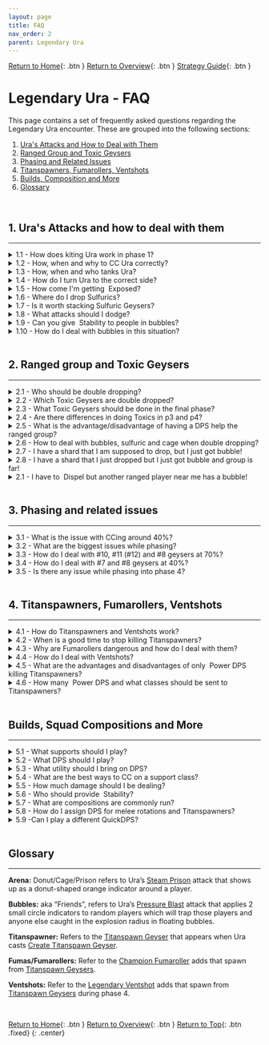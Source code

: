 ```yaml
---
layout: page
title: FAQ
nav_order: 2
parent: Legendary Ura
---
```


[Return to Home](../index.html){: .btn } [Return to Overview](./overview.html){: .btn } [Strategy Guide](./strategy.html){: .btn }

# Legendary Ura - FAQ

This page contains a set of frequently asked questions regarding the Legendary Ura encounter. These are grouped into the following sections:

1. [Ura's Attacks and How to Deal with Them](#uras-attacks-and-how-to-deal-with-them)
2. [Ranged Group and Toxic Geysers](#ranged-group-and-toxic-geysers)
3. [Phasing and Related Issues](#phasing-and-related-issues)
4. [Titanspawners, Fumarollers, Ventshots](#titanspawners-fumarollers-ventshots)
5. [Builds, Composition and More](#builds-squad-compositions-and-more)
6. [Glossary](#glossary)

<img class=divider>

## 1. Ura's Attacks and how to deal with them

---

<details class=faq>
<summary>1.1 - How does kiting Ura work in phase 1?</summary>
<div markdown='block'>

Ura targets the furthest player within 1500 range, so in order to kite, you just need to be the furthest away. It’s best if all healers (<img class='inline chrono'> [Chronomancer], <img class='inline scourge'> [Scourge], <img class='inline deadeye'> [Deadeye]) are aware of how and where to kite, so they can provide some redundancy and know how to react if they are out of place.

Ura's jumps should roughly follow the [Toxic Geysers], as shown below (The numbers with the white background next to the black arrows are the order of the jumps; 1, 2, 3, …; you can see that you essentially kite Ura back and forth). Importantly though, you want to kite so that Ura does not jump into Toxic Geysers, as that will give her boons. You want her to be close to the geysers, but outside of the boon range.

<img class='center' src='../images/ura/ura_propel_p1.webp' width='70%'>

{: .note}
Boons from Toxic Geysers are only given in the initial radius and not in the extended radius when they grow.

If you are in a situation where you are doing a Toxic Geyser in a bad position and you know Ura will jump soon, you can try to quickly move closer to Ura so the other healers can bait her properly, or move out of her 1500 range so you aren’t targeted.

Depending on your damage and whether Ura gets CC'd, you might want to bait slightly differently and not exactly like shown. You can just follow the general principles of: 
1) Follow Toxics.
2) Make sure to not make her jump into Toxics.
3) After the last jump, stand southwest of Ura to make her face that way (more info on that below).

</div>
</details>

<details class=faq>
<summary>1.2 - How, when and why to CC Ura correctly?</summary>
<div markdown='block'>

Ura builds up <img class='inline risingpressure'> [Rising Pressure], which gets removed when you CC her. This also gives her a stack of <img class='inline titanicresistance'> [Titanic Resistance], which reduces incoming CC damage. This means that you want to CC Ura whenever she gets to roughly 5-6 stack , in order to keep the damage reduction low on average, while also not getting overwhelmed by high <img class='inline titanicresistance'> [Titanic Resistance] stacks.

Whenever Ura is CCd, her attack will be interrupted and she will immediately start casting the next attack. Ura’s attacks are on a priority list, with cast times, aftercasts and cooldowns. She will go down her priority list and cast the next skill that is available (if a target is in range). If you CC at the wrong time, you can remove cast and aftercast from a skill, which will cause Ura to run out of attacks and then use [Propel]. That’s why we want to CC at the end of aftercasts, in order to minimize the chances of Ura jumping away. For more information see [when to CC Ura](../ura/mechanics.html#when-to-cc-ura).

The best CC timings are (gifs from Elise):

[Steam Prison] - After her hands are down. Roughly 3 seconds time window after hands are down.

<img class='center' src='../images/ura/ura-cc-donutmove.gif' width='70%'>

[Create Titanspawn Geyser] - after she is in the air. Roughly 4-5 seconds time window after she is in the air.

<img class='center' src='../images/ura/ura-cc-jumpslam.gif' width='70%'>

[Sulfuric Geyser] - Once the indicators start, which is roughly when she has stretched her arm out front fully. About 2-3 seconds of a window.

<img class='center' src='../images/ura/ura-cc-sulfanim.gif' width='70%'>

</div>
</details>

<details class=faq>
<summary>1.3 - How, when and who tanks Ura?</summary>
<div markdown='block'>

Ura needs a tank from Phase 3 (40%) onward. The reason for this is that in Phase 2 she cannot use [Propel], but she can use it again in Phase 3 and 4. You need a tank for Ura such that Ura is able to cast attacks other than Propel. If no one is in front of her, she casts [Propel], because all other attacks require a target in front of her (i.e. she goes down her priority list and if no target is available, goes to the next attack etc.. which brings her to the only attack that doesn’t require a target in front of her, which is Propel).

The tank can be any dps, or any player in general. There is no real “tanking mechanic” per se, like nothing to do with Toughness or anything, it’s just that Ura needs any player in front of her to cast abilities other than Propel.

The Line of Sight from Ura is roughly a 140° cone: see the shaded area below. The cone is decently wide and the tank just needs to stay within that cone. See [tanking Ura](../ura/mechanics.html#tanking-ura) for more information.

<img class='center' src='../images/ura/ura-cone.webp' width='70%'>

</div>
</details>

<details class=faq>
<summary>1.4 - How do I turn Ura to the correct side?</summary>
<div markdown='block'>

Turning Ura is a bit finnicky. She only turns when she casts [Steam Prison] or [Sulfuric Geyser]. For both casts she will turn toward a random target and follow them for the duration of the cast. This means that she actually can spin 180° to one of the [Toxic Geyser] group: in these situations it’s crucial for the tank to notice this and quickly run back into her cone of vision.

You can use this to turn Ura by having everyone except the tank go to the side where you want Ura to turn, which gives you a high probability that she will turn once Arena/Sulfuric is used.

Other than that, the tank can try to slowly rotate Ura by standing on one side at the end of Ura’s cone of vision and rotate her in small steps.

</div>
</details>

<details class=faq>
<summary>1.5 - How come I'm getting <img class='inline exposed'> Exposed?</summary>
<div markdown='block'>

When <img class='inline sulfuricacid'> [Sulfuric Acid] ticks for 5 seconds, it will turn into <img class='inline exposed'> [Exposed]. You can get <img class='inline sulfuricacid'> [Sulfuric Acid] from many different attacks: standing in [Toxic Geysers] and [Sulfuric Geysers] if you have too many <img class='inline poison'> [Poison] stacks, from Ura’s [Acid Spray] (used when she has no melee target), and from the waves that get released from [Sulfuric Geysers].

In order to prevent getting exposed, you need to cleanse <img class='inline sulfuricacid'> [Sulfuric Acid], which can only be done one stack at a time. That’s why bringing extra cleanse on DPS is so important, so that you have many different skills that cleanse the group in order to minimize <img class='inline exposed'> [Exposed].

</div>
</details>

<details class=faq>
<summary>1.6 - Where do I drop Sulfurics?</summary>
<div markdown='block'>

Looking at the image below, good places are the purple areas, so basically outside of the part of the area that is covered with [Toxic Geysers] and additionally specifically not behind 1 and 2 (except for the ranged group if they are close there). The reason for this is that the purple areas below area reachable from the boss, but behind 1 and 2 is not reachable.

<img class='center' src='../images/ura/ura_sulfurics.webp' width='70%'>

Additionally, within those areas, it’s better to drop Sulfurics between Geysers where NO double drops are happening. Example: #13 and #14 are always double dropped, so ideally don’t go between them, but #12 and #14, or #10 and #13 are not, so it’s better to drop between those. The absolute best area to drop them is behind #9, which, as can be seen from the image, is the shortest path from Ura.

</div>
</details>

<details class=faq>
<summary>1.7 - Is it worth stacking Sulfuric Geysers?</summary>
<div markdown='block'>

Yes, but they can very quickly kill you if you are not careful. Rule of thumb is that on a non-healer you can stack a maximum of two [Sulfuric Geysers] (i.e. you run into only one existing and drop yours on top) and on a healer it depends if you have many cleanses or defensive skills available. <img class='inline chrono'> [Chronomancer] has it the easiest, because you can press <img class='inline distortion'> [Distort] and ignore all incoming damage and conditions.

</div>
</details>

<details class=faq>
<summary>1.8 - What attacks should I dodge?</summary>
<div markdown='block'>

Generally, dodge [Create Titanspawn Geyser] (the stomp/jump in the air from Ura) and [Propel] (jump) when she lands. Try to sidestep or dodge the final cone of her [Autoattack Chain]. Other than these, you can jump, block or dodge the waves from [Sulfuric Geysers]. You can also double dodge out of the [Steam Prison] with the right timing (or with <img class='inline superspeed'> [Superspeed]), if you don’t have a mobility skill and no <img class='inline stability'> [Stability]. You can dodge [Sulfuric Geyser]/[Toxic Geyser] AoEs to prevent the damage ticks, but this is not as important.

</div>
</details>

<details class=faq>
<summary>1.9 - Can you give <img class='inline stability'> Stability to people in bubbles?</summary>
<div markdown='block'>

No, the people targeted by the mechanic stripped of <img class='inline stability'> [Stability] if they have it beforehand, and cannot receive it again during bubbles, until they're <img class='inline dispel'> [Dispelled]. This means that players in bubbles can get knocked by [Champion Fumarollers], which can lead to displaced bubbles.

The white indicator on the floor is misleading in these situations, because it only shows the initial bubble position, and does not get updated when knocked, while <img class='inline dispel'> [Dispel] only works if casted underneath the bubble. In such cases immediately call out in voice that the shard needs to be dropped again.

</div>
</details>

<details class=faq>
<summary>1.10 - How do I deal with bubbles in this situation?</summary>
<div markdown='block'>

#### I have bubble at the same time as the Titanspawner!

The [Bloodstone Shard] always MUST to go to the [Titanspawner], this means that the bubbles also MUST go to the Titanspawner. General rule of thumb is to always do bubbles next to the Titanspawn when both are up.

#### I have bubble at the same time as the Titanspawner and the second bubble is tank!

In this case they should call for a backup tank immediately and run to the Titanspawn. Usually there is always someone who can backup tank for a bit, like a DPS from the ranged team, or one of the healers.

#### I have bubble but I am running back from [Sulfuric Geyser]!

Just like the case above with the ranged being far away, call it out immediately with the direction and meet in the middle.

There is one specific possible scenario where you get Sulfuric > phase 40% to p3 > Sulfuric person gets the bubble. This is very unlucky timing and it’s a difficult situation to solve. The second bubble has to run out to the Sulfuric person together with the melee who has the bloodstone shard (and the one who is supposed to pick up) in order to save them. Otherwise they will likely die and it’s a wipe.

</div>
</details>

<img class=divider>

## 2. Ranged group and Toxic Geysers

---

<details class=faq>
<summary>2.1 - Who should be double dropping?</summary>
<div markdown='block'>

All healers: <img class='inline chrono'> [Chronomancer], <img class='inline deadeye'> [Deadeye] and <img class='inline scourge'> [Scourge] generally. There is an edge case where the DPS that helps the ranged team also has to double drop, which can happen in the p2 to p3 transition if Toxic Geyser #5 or #6 spawns. In that case the dps has to double drop #8 and #9, but otherwise only the healers double drop.

</div>
</details>

<details class=faq>
<summary>2.2 - Which Toxic Geysers are double dropped?</summary>
<div markdown='block'>

Essentially almost all of them. Please check a [ranged rotation](strategy.html#ranged-rotation) for more information.

</div>
</details>

<details class=faq>
<summary>2.3 - What Toxic Geysers should be done in the final phase?</summary>
<div markdown='block'>

All should be done up to #14. After that, everything else can be safely ignored, except for #8 and #11 if you get them. Please check a [ranged rotation](strategy.html#ranged-rotation) for more information.

</div>
</details>

<details class=faq>
<summary>2.4 - Are there differences in doing Toxics in p3 and p4?</summary>
<div markdown='block'>

Not mechanically speaking, but exceptions apply for the last few [Toxic Geysers] of Phase 4. Toward the end when you only have geysers #12, #13 and #14 left, you don’t need to do them immediately since at that point you aren’t doing the rest. So you can take your time and do those whenever it is convenient, which is generally when your squad is healthy and there are no important mechanics happening (such as CCing the boss).

After #14, the next Toxic Geysers that become relevant are #8 and then #11. If you have high enough damage, those won’t matter, but if they do, have your <img class='inline chrono'> [Chronomancer] (and someone else if needed) prepared to immediately CC #8 when it spawns (you can estimate the timing by looking at when 6 and then 7 spawn). Depending on Ura’s HP, either she will die very soon and you can ignore #8 after CCing, or you want to drop a shard there (e.g. by using Scourge Sandswell to quickly get there and back again). If damage is low enough to where you get #11, just immediately drop the shard (and pick it up again) and kill it with DPS, since the squad is usually stacking on that spot. Otherwise, the <img class='inline chrono'> [Chronomancer] should immediately CC it.

</div>
</details>

<details class=faq>
<summary>2.5 - What is the advantage/disadvantage of having a DPS help the ranged group?</summary>
<div markdown='block'>

Having a DPS help makes the ranged rotation easier to deal with. The limiting factor is the duration of the <img class='inline saturation'> [Bloodstone Saturation] debuff from using <img class='inline dispel'> [Dispel]. The disadvantage is that it is better to have a DPS with blink skill, which limits the playable classes. More information on this strategy can be found here: [NA Pug Rotation](mechanics.html#na-pug-rotation).

Playing with 3-heal ranged is harder to execute, as the duration of <img class='inline saturation'> [Bloodstone Saturation] makes it tighter. The advantage is slightly higher DPS on the boss and that you can have 2 tanks instead of 1. More information on this strategy can be found here: [3-Heal Rotation](mechanics.html#na-pug-rotation).

</div>
</details>

<details class=faq>
<summary>2.6 - How to deal with bubbles, sulfuric and cage when double dropping?</summary>
<div markdown='block'>

- [Pressure Blast] - Quick reactions, depending on the situation you might want to call out for the next person in the rotation to free you on the next Geyser, or that you'll run back to the group.
- [Sulfuric Geyser] - Always has high priority and needs to be placed correctly. If you are supposed to do a double drop, and you just used <img class='inline dispel'> [Dispel] and then got targeted by the sulfuric, just leave the shard on the ground, place the geyser, and tell the group that the shard will tick two or three times so they can play safe and heal accordingly.
- [Steam Prison] - Place it so that it does not overlap any [Toxics Geysers] that you want to do, while also moving away from melee range such that the squad can still move around the boss. The arena reflects projectiles, which means the <img class='inline deadeye'> [Deadeye] cannot CC, because Spear 4 (the CC skill) is a projectile. There are situations where e.g. the <img class='inline deadeye'> [Deadeye] has already CCd one Toxic and you are supposed to double drop when you get the arena. In those cases you can just go to the Toxic, <img class='inline dispel'> [Dispel], place the arena there, pick up and move to the second Toxic. This is fine if and only if the first Toxic has been CCd already, cause then the projectile reflects don’t matter (and you can simply outheal a few ticks on yourself from being inside the arena).

</div>
</details>

<details class=faq>
<summary>2.7 - I have a shard that I am supposed to drop, but I just got bubble!</summary>
<div markdown='block'>

First of all, while holding the [Bloodstone Shard], you are immune to [Pressure Blast] and you also can't get targeted by it. If you just <img class='inline dispel'> [Dispelled], then get a bubble, and you are supposed to double drop, then you can just wait 2 seconds and then pick up the shard again to ignore the bubble and just outheal the tick from it. <img class='inline dispel'> [Dispel] again the bubble is over and you are on the next Toxic.

If you are Supposed to pick it up, but your buddy has not dropped it yet, you can call that they should free you on top of the geyser they need to <img class='inline dispel'> [Dispel].

</div>
</details>

<details class=faq>
<summary>2.8 - I have a shard that I just dropped but I just got bubble and group is far!</summary>
<div markdown='block'>

Immediately call out that bubble is far away (and the direction if possible) and then use your movement skills if you have any available. In principle, the 2 bubbles should meet in the middle if both are far from each other.

</div>
</details>

<details class=faq>
<summary>2.1 - I have to <img class='inline dispel'> Dispel but another ranged player near me has a bubble!</summary>
<div markdown='block'>

If you are holding the [Bloodstone Shard] and a range buddy next to you has the bubble, then just free them when you <img class='inline dispel'> [Dispel]. Depending on the situation, you may have to just wait a couple of seconds until they are bubbled, and only then should you drop. Remember to spam your healing skills on top of yourself to negate the incoming damage from <img class='inline saturation'> [Bloodstone Saturation] in case you already have a stack.

</div>
</details>

<img class=divider>

## 3. Phasing and related issues

---

<details class=faq>
<summary>3.1 - What is the issue with CCing around 40%?</summary>
<div markdown='block'>

At 40% of her HP, Ura transitions from Phase 2 to Phase 3. This interrupts her current skill cast, which similarly to bad CC timing, can lead to her using [Propel]. There isn't much you can do to prevent this, as controlling DPS to phase at a good time is very difficult. However, try not to CC her shortly before or after the transition, as two interrupts in a short interval can increase the chance of her running out of attacks to use and then consequently using [Propel]. See [preventing Propel](mechanics.html#preventing-propel) for more information.

</div>
</details>

<details class=faq>
<summary>3.2 - What are the biggest issues while phasing?</summary>
<div markdown='block'>

- **Phase 2** - nothing specifically, but if you have low dps, then [Toxic Geysers] #12, #13, #14 can be an issue.
- **Phase 3** - Ura will self-interrupt and the [Toxic Geyser] timer instantly resets, spawning #7 instantly and making things a bit more difficult for the ranged team. Additionally, Ura will immediately cast [Pressure Blast]. This is usually the most difficult transition, because it starts from being very chill in p2 to suddenly being very hectic with lots of mechanics.
- **Phase 4** - self-interrupt, but otherwise nothing in particular. The self-interrupt is less of an issue, because Ura will also spend a few seconds in a phasing animation.

</div>
</details>

<details class=faq>
<summary>3.3 - How do I deal with #10, #11 (#12) and #8 geysers at 70%?</summary>
<div markdown='block'>

Depends on strategy; please refer to a [ranged rotation](strategy.html#ranged-rotation) or ask your commander.

But generally if you have low dps and you get #13 and #14, you might even want to /gg and practice phase 1, since your whole rotation will be thrown off. If just #12 and #13 spawn extra, the <img class='inline deadeye'> [Deadeye] can reset them until they are done normally at some point in phase 2.

Realistically this should only happen very early into prog: even after a couple of pulls you should phase fast enough to not get #13. If not, you have a DPS issue which will prevent you from killing Ura within the enrage timer; as rule of thumb, this is also a nice check to see if the overall squad dps is enough.


</div>
</details>

<details class=faq>
<summary>3.4 - How do I deal with #7 and #8 geysers at 40%?</summary>
<div markdown='block'>

Depends on strategy; please refer to a [ranged rotation](strategy.html#ranged-rotation) or ask your commander.

</div>
</details>

<details class=faq>
<summary>3.5 - Is there any issue while phasing into phase 4?</summary>
<div markdown='block'>

The Phase 4 transition also interrupts Ura's current cast, so it can also cause a jump if it happens with very bad timing. However, due to the transition also including an animation for Ura, it’s less likely than for the phase 3 transition. Check [preventing Propel](mechanics.html#preventing-propel) for more information.

</div>
</details>

<img class=divider>

## 4. Titanspawners, Fumarollers, Ventshots

---

<details class=faq>
<summary>4.1 - How do Titanspawners and Ventshots work?</summary>
<div markdown='block'>

[Titanspawn Geysers] are created every time Ura uses her [Create Titanspawn Geyser] ability . The Titanspawners in phase 2 and 3 are the same as in phase 4, but while they will spawn [Champion Fumarollers] in p2, in p4 they will instead spawn [Legendary Ventshots]. Additionally, when Ura hits 1% and heals, she will always spawn an additional Titanspawn Geyser independent of her Create Titanspawn Geyser skill.

</div>
</details>

<details class=faq>
<summary>4.2 - When is a good time to stop killing Titanspawners?</summary>
<div markdown='block'>

It depends on the squad. Not killing [Titanspawn Geysers] during phase 3 can be very dicey, because multiple [Champion Fumarollers] can quickly CC, down then wipe you. If you play with two <img class='inline chrono'> [Chronomancers], this can be managed with relative ease by outhealing the damage and providing <img class='inline stability'> [Stability], so you can stop killing Titanspawners roughly after 15% pre-heal. This will reduce the number of [Legendary Ventshots] you get down to ~2 during the final phase, which means you will likely not wipe if projectile block fails.

However, if you play with only one <img class='inline chrono'> [Chronomancer] and one <img class='inline scourge'> [Scourge], then it’s recommended to continue killing all Titanspawners throughout phase 3. Then, if the first [Titanspawn Geyser] in p4 is directly next to the squad, you can quickly kill it. Ignore all other Titanspawners after the first.

</div>
</details>

<details class=faq>
<summary>4.3 - Why are Fumarollers dangerous and how do I deal with them?</summary>
<div markdown='block'>

[Champion Fumarollers] hit hard: their attacks often inflict <img class='inline knockback'> [Knockback], which when combined with the heavy damage from Stars/Snowflakes, can quickly down and kill you. The longer they live, the higher the chance that they spawn another star under the boss, so you generally want to kill them as quickly as possible. This usually involves:

1. Baiting the Fumaroller to the boss (standing 90°/tangential at the boss)
2. After the Fumaroller charges, moving on top of it and cleaving it down.

The only exception to killing them immediately is for some specific strategies in which you want to keep them alive for as long as possible at the start of phase 4, in order to get less [Legendary Ventshots]. This works because Ventshots, [Titanspawn Geysers] and Fumarollers have an entity cap (6 in phase 4), so when too many are on the field, no new entities will spawn. However, this is quite dangerous, and requires specialized compositions.

Players in the ranged group should watch the Fumarollers and bait them into the stack before running out for [Toxic Geysers] if possible, since their charge targets the highest toughness player in their cone of vision. Baiting them in this manner also makes it so that they cannot bother you at range while dealing with other mechanics.

Generally, you want to kill the Fumarollers before they cast a star/snowflake on the boss. If they do cast one, move out of it as quickly as possible. If someone downs, everyone needs to immediately ress, as the high incoming damage makes it difficult to do with few players.

Fumarollers don’t need to be CCd. They can be CCd just from passive AoE CC, but there is no specific need to pay special attention to it.

The melee team who kills the Titanspawner should always have some <img class='inline stability'> [Stability] (e.g. from the <img class='inline firebrand'> [Firebrand]), so that they don’t immediately get knocked. Once the Fumaroller is on the group, also make sure to also provide <img class='inline stability'> [Stability]. The star attack inflicts <img class='inline knockback'> [Knockback] three times, while the charge, roll and headbutt only once each.

</div>
</details>

<details class=faq>
<summary>4.4 - How do I deal with Ventshots?</summary>
<div markdown='block'>

[Legendary Ventshots] have over 20 million HP, so they are not meant to be killed. After 2 or more spawn, keep projectile block up on the group permanently and try to keep up permanent <img class='inline stability'> [Stability] as well. Ventshots can kill you either with ranged attacks when projectile block is down, or with melee attacks (that also inflict <img class='inline knockback'> [Knockback]) when they are close to the squad. 

As a <img class='inline chrono'> [Chronomancer], if you are running <img class='inline precog'> [Well of Precognition] you can use this [rotation](https://www.youtube.com/watch?v=ZNt3AbNwiuw) from Schwifty for permanent <img class='inline stability'> [Stability].

</div>
</details>

<details class=faq>
<summary>4.5 - What are the advantages and disadvantages of only <img class='inline power'> Power DPS killing Titanspawners?</summary>
<div markdown='block'>

[Titanspawn Geysers] have low armor and therefore take extra <img class='inline power'> [Power] damage. This, combined with the absence of ramp-up and the strong burst typical to most power DPS, can kill them pretty quickly, which mitigates the possibility of having a second [Champion Fumaroller] spawn. <img class='inline burning'> [Burning]-based condition builds are also viable due to their relatively short ramp-up. Note that conditions can be stacked on the Titanspawner Geyser while it’s still invulnerable.

Instead, sending all the DPS and boonDPS to the Titanspawner has the advantage that the group stays together (except for the [tank](../ura/mechanics.html#tanking-ura)), but the disadvantage that if the tank is targeted by [Pressure Blast], there may not be a backup tank available. One way to circumvent this is by having only the players doing the melee [Bloodstone Shard] rotation on the Titanspawner, which means you will always have multiple people tanking. The downside in this case is that once more the squad will be split into two.

Generally either way works good enough: pick based on personal preference and whether you have <img class='inline power'> [Power] DPS available.

</div>
</details>

<details class=faq>
<summary>4.6 - How many <img class='inline power'> Power DPS and what classes should be sent to Titanspawners?</summary>
<div markdown='block'>

For simplicity it’s best to send the full melee shard rotation group, as this way you will always include the players who must <img class='inline dispel'> [Dispel] and successively pick up the [Bloodstone Shard]. This should be a <img class='inline firebrand'> [Firebrand] and three DPS at least. Including a single <img class='inline power'> [Power] DPS, or having at least two <img class='inline burning'> [Burning]-based <img class='inline condition'> [Condition] DPS (such as <img class='inline weaver'> [Weaver], <img class='inline willbender'> [Willbender] and <img class='inline firebrand'> [Firebrand]) is usually enough to make sure that they can kill the Titanspawner comfortably in time.

</div>
</details>

<img class=divider>

## Builds, Squad Compositions and More

---

<details class=faq>
<summary>5.1 - What supports should I play?</summary>
<div markdown='block'>

You can find a list of builds in the [builds & PoV section](strategy.html#builds-and-povs) of the strategy guide, but here follows a short description of the most popular builds:

---

#### <img class='inline deadeye'> CC Deadeye

This is the only build that can keep up with the encounter's extreme Crowd Control requirements with little assistance.

For the most part there is only one specific build, but some small variations are possible. Depending if you are [tunneling](strategy.html#tunneling) or not, you can play with/without weapon swap.

If you are learning to play this build, check out Chupathingy's excellent <img class='inline deadeye'> [CC Deadeye Guide](https://docs.google.com/presentation/d/19xXTt8iPkvoDVG_I_TEQOd_Xyw4R6ZdB90SOWWzzh4M) for more information.

{: .note}
If you need to provide <img class='inline might'> [Might] and <img class='inline fury'> [Fury], you should take <img class='inline midnight'> [Relic of the Midnight King]. Otherwise, take <img class='inline speed'> [Relic of Speed] for permanent <img class='inline superspeed'> [Superspeed].

---

#### <img class='inline chrono'> Heal Chronomancer

A standard, yet extremely strong build that does everything well.

By default takes <img class='inline precog'> [Well of Precognition] but if you are paired with a Quick <img class='inline firebrand'> [Firebrand] who is comfortable with providing <img class='inline stability'> [Stability], then you could also drop the well, replacing it with:
- <img class='inline blink'> [Blink] for early prog, to cover up mistakes and manage mechanics. It is also useful to bait Ura into casting [Propel] in a specific direction.
- <img class='inline feedback'> [Feedback] allows you to backup projectile blocks in p4, and if taken along with the <img class='inline medic-feedback'> [Medic Feedback] trait also gives you extra ress ability.
- An additional CC skill (such as <img class='inline technobabble'> [Technobabble], <img class='inline domination'> [Signet of Domination], <img class='inline senility'> [Well of Senility]) can be useful to quickly solo CC [Toxic Geysers] from range (otherwise you can solo CC with <img class='inline moa'> [Signet of Humility] and <img class='inline collapse'> [Mental Collapse] with <img class='inline clarity'> [Clarity]; or with <img class='inline moa'> [Signet of Humility] and <img class='inline sharpshooter'> [Phantasmal Sharpshooter] , but the latter requires very good timing). This can be useful when the <img class='inline deadeye'> [Deadeye] is inexperienced, and when they cannot otherwise CC.

There have been plenty of kills with all different kind of utility variations, and all the utility skills can fill different needs. Hence, there is not a clear go-to that is the best for all situations.

---

#### <img class='inline scourge'> Celestial Hybrid Scourge

A flexible support that provides a bit of extra damage and utility, depending on your group's needs in terms of offensive vs defensive support.

- **Offensive**: runs the <img class='inline curses'> [Curses] and <img class='inline reaping'> [Soul Reaping] traitlines for some additional damage. Has a lower cooldown on <img class='inline cpc'> [Corrosive Poison Cloud], which means that they can cover reflect with only a single <img class='inline firebrand'> [Firebrand]. Also runs sword offhand for extra movement. The downsides are less healing and no <img class='inline stability'> [Stability], so the <img class='inline firebrand'> [Firebrand] in the same subgroup should bring extra.
- **Defensive**: runs <img class='inline blood-magic'> [Blood Magic] instead of <img class='inline curses'> [Curses] for more healing, <img class='inline stability'> [Stability] and boons. The downside is less damage and a longer cooldown on <img class='inline cpc'> [Corrosive Poison Cloud], which means you need to account for either a more difficult projectile block rotation that involves additional people, or (better) you need at least two <img class='inline firebrand'> [Firebrands] with the <img class='inline scourge'> [Scourge] just backing up.
- **Middle ground**: play the offensive build with <img class='inline anguish'> [Trail of Anguish] instead of <img class='inline blood-power'> [Blood is Power], so you have a <img class='inline stability'> [Stability] skill available.

---

####  Condition Quickness Firebrand

A high damage boonDPS with exceptional utility.

There are a few variations in your loadout depending on your squad's needs:

- <img class='inline wall-reflect'> [Wall of Reflection] is needed once per squad. This player should call the projectile block rotation, which is <img class='inline wall-reflect'> [Wall of Reflection] -> <img class='inline bulwark'> [Chapter 3: Valiant Bulwark] -> fill – where the fill is either <img class='inline cpc'> [Corrosive Poison Cloud], or another <img class='inline firebrand'> [Firebrand]'s <img class='inline bulwark'> [Chapter 3: Valiant Bulwark]. Loses ~3.7k DPS from the bench.
- Running <img class='inline liberation'> [Mantra of Liberation] and <img class='inline purging'> [Purging Flames] (recommended) gains additional cleanses and <img class='inline stability'> [Stability]  with a group <img class='inline stunbreak'> [Stunbreak] on the elite, losing ~2.7k DPS from the bench and the <img class='inline superspeed'> [Superspeed] from <img class='inline feel-my-wrath'> [Feel My Wrath!].
- Running <img class='inline feel-my-wrath'> [Feel My Wrath!] and <img class='inline stand-ground'> [Stand Your Ground!] has the advantage of still providing <img class='inline superspeed'> [Superspeed] to quickly run to the [Titanspawn Geysers]. Use <img class='inline stand-ground'> [Stand Your Ground!] for the Titanspawn and <img class='inline epilogue'> [Epilogue: Unbroken Lines] for [Steam Prison]. This loses ~3.7k DPS from the bench.
- Running <img class='inline liberation'> [Mantra of Liberation] and <img class='inline stand-ground'> [Stand Your Ground!] trades even more DPS (~6.3k) for more <img class='inline stability'> [Stability], which can be done if people in your sub get knocked around a lot, such as when running an offensive <img class='inline scourge'> [Scourge].

<div style="color: grey">Numbers from Iskarel and SC.</div>

</div>
</details>

<details class=faq>
<summary>5.2 - What DPS should I play?</summary>
<div markdown='block'>

DPS builds always depend on the current meta, so it’s best to just look at the [builds & PoV section](strategy.html#builds-and-povs) to see what is up-to-date. Alternatively, servers such as <img class='inline vl-icon'> [Void Lounge](https://discord.com/invite/voidlounge) keep a dedicated build section that you can check.

</div>
</details>

<details class=faq>
<summary>5.3 - What utility should I bring on DPS?</summary>
<div markdown='block'>

Condition cleanse, <img class='inline stability'> [Stability] and movement skills are nice if they don’t cost you much and if your group doesn't require more damage. Examples are:

- <img class='inline willbender'> [Willbender] - in the <img class='inline virtues'> [Virtues] traitline, taking <img class='inline absolute-resolve'> [Absolute Resolve] brings lots of cleanse at a very minor DPS loss.
- <img class='inline mechanist'> [Mechanist] - <img class='inline healing-turret'> [Healing Turret] is good AoE cleanse.
- <img class='inline weaver'> [Weaver] - can bring <img class='inline lightning'> [Lightning Flash] for mobility instead of <img class='inline ele-glyph'> [Glyph of Lesser Elementals]. Generally it’s always worth to have good [Sulfuric Geyser] placements over some additional damage.
- <img class='inline scrapper'> [Scrapper] - can take <img class='inline mass-momentum'> [Mass Momentum] for additional <img class='inline stability'> [Stability] at the cost of <img class='inline superspeed'> [Superspeed].
</div>
</details>

<details class=faq>
<summary>5.4 - What are the best ways to CC on a support class?</summary>
<div markdown='block'>

- <img class='inline deadeye'> [Deadeye] - check out the [detailed guide](https://docs.google.com/presentation/d/19xXTt8iPkvoDVG_I_TEQOd_Xyw4R6ZdB90SOWWzzh4M) from Chupathingy.
- <img class='inline chrono'> [Chronomancer] - <img class='inline moa'> [Signet of Humility] combined with any other skill from weapons or utilities you might have. Depending on the situation, don’t be afraid to use these within <img class='inline cs'> [Continuum Split] if you anticipate needing CC again soon after.
- <img class='inline scourge'> [Scourge] - <img class='inline golem'> [Summon Flesh Golem] into <img class='inline golem-charge'> [Charge].
- <img class='inline firebrand'> [Firebrand] - <img class='inline jurisdiction'> [Jurisdiction] (but generally don’t hold it) and <img class='inline rebuke'> [Chapter 3: Heated Rebuke].

</div>
</details>

<details class=faq>
<summary>5.5 - How much damage should I be dealing?</summary>
<div markdown='block'>

#### todo

</div>
</details>

<details class=faq>
<summary>5.6 - Who should provide <img class='inline stability'> Stability?</summary>
<div markdown='block'>

Highly dependant on the squad composition, how much <img class='inline stability'> [Stability] you are running and on the situation. Generally there is not one main <img class='inline stability'> [Stability] provider. The <img class='inline chrono'> [Chronomancer] is running <img class='inline stab-mantra'> [Mantra of Concentration] and should always pay attention to mechanics and use a charge whenever there is a mechanic that requires it. If running <img class='inline precog'> [Well of Precognition], they can also drop it onto the group at [Titanspawn Geysers], or on the squad if a [Champion Fumaroller] is on stack.

<img class='inline scourge'> [Scourge] and <img class='inline firebrand'> [Firebrand] have varying amounts depending on the build, but should similarly use them whenever needed and they are in range (e.g. <img class='inline stand-ground'> [Stand Your Ground!] for Titanspawners and <img class='inline epilogue'> [Epilogue: Unbroken Lines] for [Steam Prison]).

So summarizing, whoever has <img class='inline stability'> [Stability] should always use it for mechanics if they are on stack, or wherever the mechanic is happening. For example while the Chrono has obviously the greatest amount of <img class='inline stability'> [Stability] if they are running <img class='inline precog'> [Well of Precognition], this doesn’t help when they are on ranged shard duty away from the squad: at this point the <img class='inline firebrand'> [Firebrand] needs to provide <img class='inline stability'> [Stability].

</div>
</details>

<details class=faq>
<summary>5.7 - What are compositions are commonly run?</summary>
<div markdown='block'>

The two main compositions are relatively similar and only come down to <img class='inline scourge'> [Scourge] or <img class='inline chrono'> [Chronomancer] as second healer and what specific build the <img class='inline firebrand'> [Firebrand] runs.

The DPS builds can in principle be any dps of the builds in the [builds & PoV section](strategy.html#builds-and-povs). One notable distinction is that if you run a full <img class='inline condition'> [Condition] comp, everyone in the second subgroup (<img class='inline firebrand'> [Firebrand] + 3 DPS) should go kill the [Titanspawn Geyser], while with <img class='inline power'> [Power] DPS, only two are required to go there to kill it in time. In this case, these two should be placed with their <img class='inline firebrand'> [Firebrand] in the <img class='inline deadeye'> [Deadeye]'s subgroup.

---

#### Scourge Composition
Trades higher DPS for less healing and <img class='inline stability'> [Stability].

|<img class='inline deadeye'> [Deadeye] | <img class='inline scourge'> [Scourge]* | <img class='inline firebrand'> [Firebrand] (Stab**) | DPS ([tank](../ura/mechanics.html#tanking-ura)) | DPS (Ranged Backup) |
|<img class='inline chrono'> [Chronomancer] | <img class='inline firebrand'> [Firebrand] (Wall, marker) | DPS | DPS | DPS |

\* If defensive, then the two <img class='inline firebrand'> [Firebrands] should do the basic projectile block rotation, while keeping the <img class='inline cpc'> [Corrosive Poison Cloud] from the <img class='inline scourge'> [Scourge] as backup whenever needed.

** If confident, can also drop <img class='inline stand-ground'> [Stand Your Ground!] and still run <img class='inline purging'> [Purging Flames], especially if the <img class='inline scourge'> [Scourge] plays the defensive version with <img class='inline anguish'> [Trail of Anguish] and Staff for <img class='inline stability'> [Stability].

---

#### Double Chrono Composition
Trades lower DPS for more healing and <img class='inline stability'> [Stability].

|<img class='inline deadeye'> [Deadeye] | <img class='inline chrono'> [Chronomancer] | <img class='inline firebrand'> [Firebrand] (Wall, marker) | DPS ([tank](../ura/mechanics.html#tanking-ura)) | DPS (Ranged Backup) |
|<img class='inline chrono'> [Chronomancer] | <img class='inline firebrand'> [Firebrand]* | DPS | DPS | DPS |


\* The <img class='inline firebrand'> [Firebrand] can either run <img class='inline liberation'> [Mantra of Liberation] and <img class='inline purging'> [Purging Flames] to have some extra <img class='inline stability'> [Stability], or fully offensive with the default SnowCrows build, bringing only <img class='inline epilogue'> [Epilogue: Unbroken Lines] for <img class='inline stability'> [Stability].

</div>
</details>

<details class=faq>
<summary>5.8 - How do I assign DPS for melee rotations and Titanspawners?</summary>
<div markdown='block'>

The melee shard rotation consists of 4 people (e.g. everyone except the Healer in Sub2) and thus all of them can go to the [Titanspawn Geyser], such that you always have the melee [Bloodstone Shard] and the <img class='inline stability'> [Stability] from the <img class='inline firebrand'> [Firebrand] for the [Champion Fumaroller].

Having at least one <img class='inline power'> [Power] DPS in this group helps with killing the Titanspawner quickly. If you run a full <img class='inline condition'> [Condition] composition and have problems killing it in time, then you can have the <img class='inline firebrand'> [Firebrand] from Sub1 and the DPS (ranged backup) also go and cleave the Titanspawner (which leaves only the [tank](../ura/mechanics.html#tanking-ura) at the boss).

</div>
</details>

<details class=faq>
<summary>5.9 -Can I play a different QuickDPS?</summary>
<div markdown='block'>

Other support builds can technically be run if there is no need for specific skills (e.g. projectile block, <img class='inline stability'> [Stability], ..), but <img class='inline firebrand'> [Firebrand] is generally the best choice due to high DPS combined with the massive amount of utility it brings. If in doubt, just check your squad composition and make sure everything is covered.

</div>
</details>

<img class=divider>

## Glossary

---

**Arena:** Donut/Cage/Prison refers to Ura’s [Steam Prison] attack that shows up as a donut-shaped orange indicator around a player.

**Bubbles:** aka “Friends”, refers to Ura’s [Pressure Blast] attack that applies 2 small circle indicators to random players which will trap those players and anyone else caught in the explosion radius in floating bubbles.

**Titanspawner:** Refers to the [Titanspawn Geyser] that appears when Ura casts [Create Titanspawn Geyser].

**Fumas/Fumarollers:** Refer to the [Champion Fumaroller] adds that spawn from [Titanspawn Geysers].

**Ventshots:** Refer to the [Legendary Ventshot] adds that spawn from [Titanspawn Geysers] during phase 4.


<img class=divider>

[Return to Home](../index.html){: .btn } [Return to Overview](overview.html){: .btn } [Return to Top](#ura-faq){: .btn .fixed}
{: .center}

[Chronomancer]: strategy.html#builds-and-povs
[Chronomancers]: strategy.html#builds-and-povs
[Deadeye]: strategy.html#builds-and-povs
[Scourge]: strategy.html#builds-and-povs
[Firebrand]: strategy.html#builds-and-povs
[Firebrands]: strategy.html#builds-and-povs
[Willbender]: strategy.html#builds-and-povs
[Weaver]: strategy.html#builds-and-povs
[Mechanist]: strategy.html#builds-and-povs
[Scrapper]: strategy.html#builds-and-povs

[Bloodstone Shard]: ../ura/mechanics.html#bloodstone-shards
[Bloodstone Shards]: ../ura/mechanics.html#bloodstone-shards
[Toxic Geyser]: ../ura/mechanics.html#toxic-geysers
[Toxic Geysers]: ../ura/mechanics.html#toxic-geysers
[Sulfuric Geyser]: ../ura/mechanics.html#sulfuric-geysers
[Sulfuric Geysers]: ../ura/mechanics.html#sulfuric-geysers
[Dispel]: ../ura/mechanics.html#-dispel
[Dispelled]: ../ura/mechanics.html#-dispel
[Titanspawn Geyser]: ../ura/mechanics.html#titanspawn-geysers
[Titanspawn Geysers]: ../ura/mechanics.html#titanspawn-geysers
[Titanspawner]: ../ura/mechanics.html#titanspawn-geysers
[Create Titanspawn Geyser]: ../ura/mechanics.html#titanspawn-geysers
[Pressure Blast]: ../ura/mechanics.html#pressure-blast
[Pressure Blasts]: ../ura/mechanics.html#pressure-blast
[Titanic Resistance]: ../ura/mechanics.html#-titanic-resistance
[Champion Fumaroller]: ../ura/mechanics.html#champion-fumaroller
[Champion Fumarollers]: ../ura/mechanics.html#champion-fumaroller
[Legendary Ventshot]: ../ura/mechanics.html#legendary-ventshot
[Legendary Ventshots]: ../ura/mechanics.html#legendary-ventshot
[Bloodstone Saturation]: ../ura/mechanics.html#-bloodstone-saturation
[Propel]: ../ura/mechanics.html#propel
[Autoattack Chain]: ../ura/mechanics.html#autoattack-chain
[Rising Pressure]: ../ura/mechanics.html#-rising-pressure
[Steam Prison]: ../ura/mechanics.html#steam-prison
[Return]: ../ura/mechanics.html#return
[Sulfuric Acid]: ../ura/mechanics.html#-sulfuric-acid
[Acid Spray]: ../ura/mechanics.html#acid-spray

[Exposed]: https://wiki.guildwars2.com/wiki/Exposed
[Poison]: https://wiki.guildwars2.com/wiki/Poison
[Burning]: https://wiki.guildwars2.com/wiki/Burning
[Distort]: https://wiki.guildwars2.com/wiki/Distortion
[Stability]: https://wiki.guildwars2.com/wiki/Stability
[Superspeed]: https://wiki.guildwars2.com/wiki/Superspeed
[Knockback]: https://wiki.guildwars2.com/wiki/Knockback
[Power]: https://wiki.guildwars2.com/wiki/Power
[Condition]: https://wiki.guildwars2.com/wiki/Contition_damage
[Might]: https://wiki.guildwars2.com/wiki/Might
[Fury]: https://wiki.guildwars2.com/wiki/Fury
[Relic of the Midnight King]: https://wiki.guildwars2.com/wiki/Relic_of_the_Midnight_King
[Relic of Speed]: https://wiki.guildwars2.com/wiki/Relic_of_Speed
[Well of Precognition]: https://wiki.guildwars2.com/wiki/Well_of_Precognition
[Blink]: https://wiki.guildwars2.com/wiki/Blink
[Feedback]: https://wiki.guildwars2.com/wiki/Feedback
[Medic Feedback]: https://wiki.guildwars2.com/wiki/Medic%27s_Feedback
[Technobabble]: https://wiki.guildwars2.com/wiki/Technobabble
[Signet of Domination]: https://wiki.guildwars2.com/wiki/Signet_of_Domination
[Well of Senility]: https://wiki.guildwars2.com/wiki/Well_of_Senility
[Signet of Humility]: https://wiki.guildwars2.com/wiki/Signet_of_Humility
[Phantasmal Sharpshooter]: https://wiki.guildwars2.com/wiki/Phantasmal_Sharpshooter
[Mental Collapse]: https://wiki.guildwars2.com/wiki/Mental_Collapse
[Clarity]: https://wiki.guildwars2.com/wiki/Clarity
[Corrosive Poison Cloud]: https://wiki.guildwars2.com/wiki/Corrosive_poison_cloud
[Stand Your Ground!]: https://wiki.guildwars2.com/wiki/%22Stand_Your_Ground!%22
[Trail of Anguish]: https://wiki.guildwars2.com/wiki/Trail_of_Anguish
[Blood is Power]: https://wiki.guildwars2.com/wiki/Blood_is_power
[Curses]: https://wiki.guildwars2.com/wiki/Curses
[Soul Reaping]: https://wiki.guildwars2.com/wiki/Soul_Reaping
[Blood Magic]: https://wiki.guildwars2.com/wiki/Blood_Magic
[Wall of Reflection]: https://wiki.guildwars2.com/wiki/Wall_of_Reflection
[Chapter 3: Valiant Bulwark]: https://wiki.guildwars2.com/wiki/Chapter_3:_Valiant_Bulwark
[Mantra of Liberation]: https://wiki.guildwars2.com/wiki/Mantra_of_Liberation
[Purging Flames]: https://wiki.guildwars2.com/wiki/Purging_Flames
[Stunbreak]: https://wiki.guildwars2.com/wiki/Stun_break
[Feel My Wrath!]: https://wiki.guildwars2.com/wiki/%22Feel_My_Wrath!%22
[Epilogue: Unbroken Lines]: https://wiki.guildwars2.com/wiki/Epilogue:_Unbroken_Lines
[Chapter 3: Heated Rebuke]: https://wiki.guildwars2.com/wiki/Chapter_3:_Heated_Rebuke
[Virtues]: https://wiki.guildwars2.com/wiki/Virtues
[Absolute Resolve]: https://wiki.guildwars2.com/wiki/Absolute_Resolve
[Healing Turret]: https://wiki.guildwars2.com/wiki/Healing_Turret
[Lightning Flash]: https://wiki.guildwars2.com/wiki/Lightning_Flash
[Glyph of Lesser Elementals]: https://wiki.guildwars2.com/wiki/Glyph_of_Lesser_Elementals
[Mass Momentum]: https://wiki.guildwars2.com/wiki/Mass_Momentum
[Continuum Split]: https://wiki.guildwars2.com/wiki/Continuum_Split
[Summon Flesh Golem]: https://wiki.guildwars2.com/wiki/Summon_Flesh_Golem
[Charge]: https://wiki.guildwars2.com/wiki/Charge_(necromancer_skill)
[Jurisdiction]: https://wiki.guildwars2.com/wiki/Jurisdiction
[Mantra of Concentration]: https://wiki.guildwars2.com/wiki/Mantra_of_Concentration